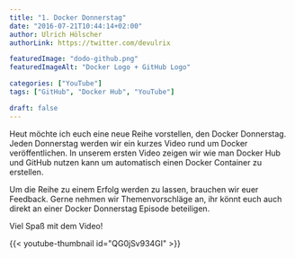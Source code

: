 ```yaml
---
title: "1. Docker Donnerstag"
date: "2016-07-21T10:44:14+02:00"
author: Ulrich Hölscher
authorLink: https://twitter.com/devulrix

featuredImage: "dodo-github.png"
featuredImageAlt: "Docker Logo + GitHub Logo"

categories: ["YouTube"]
tags: ["GitHub", "Docker Hub", "YouTube"]

draft: false
---
```


Heut möchte ich euch eine neue Reihe vorstellen, den Docker Donnerstag. Jeden Donnerstag werden wir ein kurzes Video rund um Docker veröffentlichen. In unserem ersten Video zeigen wir wie man Docker Hub und GitHub nutzen kann um automatisch einen Docker Container zu erstellen.

Um die Reihe zu einem Erfolg werden zu lassen, brauchen wir euer Feedback. Gerne nehmen wir Themenvorschläge an, ihr könnt euch auch direkt an einer Docker Donnerstag Episode beteiligen.

Viel Spaß mit dem Video!

{{< youtube-thumbnail id="QG0jSv934GI" >}}
